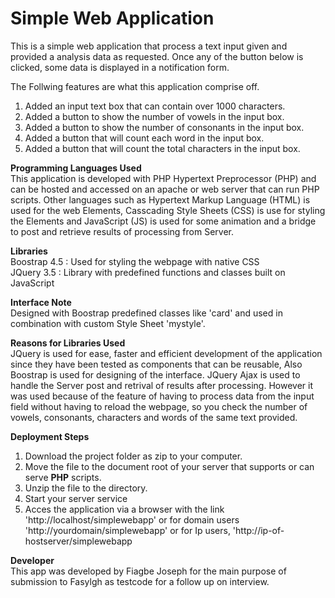 # Simple Web Application

This is a simple web application that process a text input given and provided a analysis data as requested. 
Once any of the button below is clicked, some data is displayed in a notification form.

The Follwing features are what this application comprise off.<br />
1. Added an input text box that can contain over 1000 characters.
2. Added a button to show the number of vowels in the input box.
3. Added a button to show the number of consonants in the input box.
4. Added a button that will count each word in the input box.
5. Added a button that will count the total characters in the input box.

<b>Programming Languages Used</b><br/>
This application is developed with PHP Hypertext Preprocessor (PHP) and can be hosted and accessed on an apache or web server that can run PHP scripts. 
Other languages such as Hypertext Markup Language (HTML)  is used for the web Elements, Casscading Style Sheets (CSS) is use for styling the Elements and JavaScript (JS) is used for some animation and a bridge to post and retrieve results of processing from Server.

<b>Libraries</b><br />
Boostrap 4.5 : Used for styling the webpage with native CSS<br /> 
JQuery 3.5 : Library with predefined functions and classes built on JavaScript

<b>Interface Note</b><br />
Designed with Boostrap predefined classes like 'card' and used in combination with custom Style Sheet 'mystyle'.

<b>Reasons for Libraries Used</b><br />
JQuery is used for ease, faster and efficient development of the application since they have been tested as components that can be reusable, Also Boostrap is used for designing of the interface. JQuery Ajax is used to handle the Server post and retrival of results after processing. However it was used because of the feature of having to process data from the input field without having to reload the webpage, so you check the number of vowels, consonants, characters and words of the same text provided.

<b>Deployment Steps</b>
1. Download the project folder as zip to your computer.
2. Move the file to the document root of your server that supports or can serve <b>PHP</b> scripts.
3. Unzip the file to the directory.
4. Start your server service
5. Acces the application via a browser with the link 'http://localhost/simplewebapp' or for domain users 'http://yourdomain/simplewebapp' or for Ip users, 'http://ip-of-hostserver/simplewebapp


<b>Developer</b><br />
This app was developed by Fiagbe Joseph for the main purpose of submission to Fasylgh as testcode for a follow up on interview.


